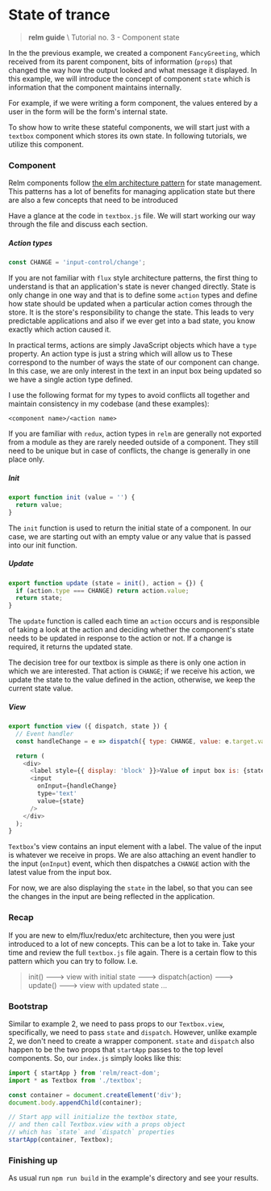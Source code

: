 # State of trance
> __relm guide__ \ Tutorial no. 3 - Component state

In the the previous example, we created a component `FancyGreeting`, which received from its parent component, bits of information (`props`) that changed the way how the output looked and what message it displayed. In this example, we will introduce the concept of component `state` which is information that the component maintains internally.

For example, if we were writing a form component, the values entered by a user in the form will be the form's internal state.

To show how to write these stateful components, we will start just with a `textbox` component which stores its own state. In following tutorials, we utilize this component.

### Component

Relm components follow [the elm architecture pattern](#TODO) for state management. This patterns has a lot of benefits for managing application state but there are also a few concepts that need to be introduced

Have a glance at the code in `textbox.js` file. We will start working our way through the file and discuss each section.

##### Action types

```javascript
const CHANGE = 'input-control/change';
```

If you are not familiar with `flux` style architecture patterns, the first thing to understand is that an application's state is never changed directly. State is only change in one way and that is to define some `action` types and define how state should be updated when a particular action comes through the store. It is the store's responsibility to change the state. This leads to very predictable applications and also if we ever get into a bad state, you know exactly which action caused it.

In practical terms, actions are simply JavaScript objects which have a `type` property. An action type is just a string which will allow us to  These correspond to the number of ways the state of our component can change. In this case, we are only interest in the text in an input box being updated so we have a single action type defined.

I use the following format for my types to avoid conflicts all together and maintain consistency in my codebase (and these examples):

`<component name>/<action name>`

If you are familiar with `redux`, action types in `relm` are generally not exported from a module as they are rarely needed outside of a component. They still need to be unique but in case of conflicts, the change is generally in one place only.

##### Init

```javascript
export function init (value = '') {
  return value;
}
```

The `init` function is used to return the initial state of a component. In our case, we are starting out with an empty value or any value that is passed into our init function.

##### Update

```javascript
export function update (state = init(), action = {}) {
  if (action.type === CHANGE) return action.value;
  return state;
}
```

The `update` function is called each time an `action` occurs and is responsible of taking a look at the action and deciding whether the component's state needs to be updated in response to the action or not. If a change is required, it returns the updated state.

The decision tree for our textbox is simple as there is only one action in which we are interested. That action is `CHANGE`; if we receive his action, we update the state to the value defined in the action, otherwise, we keep the current state value.

##### View

```javascript
export function view ({ dispatch, state }) {
  // Event handler
  const handleChange = e => dispatch({ type: CHANGE, value: e.target.value });

  return (
    <div>
      <label style={{ display: 'block' }}>Value of input box is: {state}</label>
      <input
        onInput={handleChange}
        type='text'
        value={state}
      />
    </div>
  );
}
```
`Textbox`'s view contains an input element with a label. The value of the input is whatever we receive in props. We are also attaching an event handler to the input (`onInput`) event, which then dispatches a `CHANGE` action with the latest value from the input box.

For now, we are also displaying the `state` in the label, so that you can see the changes in the input are being reflected in the application.

### Recap

If you are new to elm/flux/redux/etc architecture, then you were just introduced to a lot of new concepts. This can be a lot to take in. Take your time and review the full `textbox.js` file again. There is a certain flow to this pattern which you can try to follow. I.e.

> init() ---> view with initial state ---> dispatch(action) ---> update() ---> view with updated state ...


### Bootstrap

Similar to example 2, we need to pass props to our `Textbox.view`, specifically, we need to pass `state` and `dispatch`. However, unlike example 2, we don't need to create a wrapper component. `state` and `dispatch` also happen to be the two props that `startApp` passes to the top level components. So, our `index.js` simply looks like this:

```javascript
import { startApp } from 'relm/react-dom';
import * as Textbox from './textbox';

const container = document.createElement('div');
document.body.appendChild(container);

// Start app will initialize the textbox state,
// and then call Textbox.view with a props object
// which has `state` and `dispatch` properties
startApp(container, Textbox);
```

### Finishing up

As usual run `npm run build` in the example's directory and see your results.
